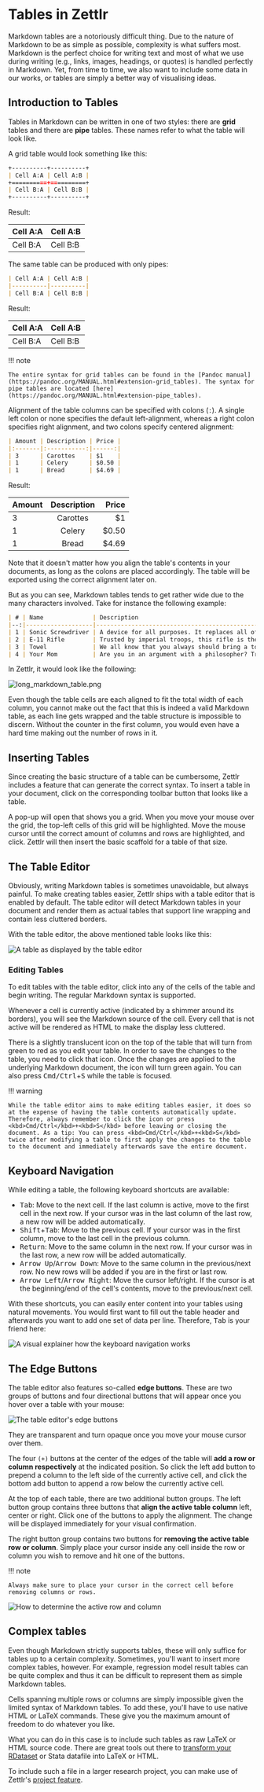 # Tables in Zettlr

Markdown tables are a notoriously difficult thing. Due to the nature of Markdown to be as simple as possible, complexity is what suffers most. Markdown is the perfect choice for writing text and most of what we use during writing (e.g., links, images, headings, or quotes) is handled perfectly in Markdown. Yet, from time to time, we also want to include some data in our works, or tables are simply a better way of visualising ideas.

## Introduction to Tables

Tables in Markdown can be written in one of two styles: there are **grid** tables and there are **pipe** tables. These names refer to what the table will look like.

A grid table would look something like this:

```markdown
+----------+----------+
| Cell A:A | Cell A:B |
+==========+==========+
| Cell B:A | Cell B:B |
+----------+----------+
```

Result:

<!-- NOTE: MkDocs doesn't support grid tables -->

| Cell A:A | Cell A:B |
|----------|----------|
| Cell B:A | Cell B:B |

The same table can be produced with only pipes:

```markdown
| Cell A:A | Cell A:B |
|----------|----------|
| Cell B:A | Cell B:B |
```

Result:

| Cell A:A | Cell A:B |
|----------|----------|
| Cell B:A | Cell B:B |

!!! note

    The entire syntax for grid tables can be found in the [Pandoc manual](https://pandoc.org/MANUAL.html#extension-grid_tables). The syntax for pipe tables are located [here](https://pandoc.org/MANUAL.html#extension-pipe_tables).

Alignment of the table columns can be specified with colons (`:`). A single left colon or none specifies the default left-alignment, whereas a right colon specifies right alignment, and two colons specify centered alignment:

```markdown
| Amount | Description | Price |
|:-------|:-----------:|------:|
| 3      | Carottes    | $1    |
| 1      | Celery      | $0.50 |
| 1      | Bread       | $4.69 |
```

Result:

| Amount | Description | Price |
|:-------|:-----------:|------:|
| 3      | Carottes    | $1    |
| 1      | Celery      | $0.50 |
| 1      | Bread       | $4.69 |

Note that it doesn't matter how you align the table's contents in your documents, as long as the colons are placed accordingly. The table will be exported using the correct alignment later on.

But as you can see, Markdown tables tends to get rather wide due to the many characters involved. Take for instance the following example:

```markdown
| # | Name              | Description                                                                                                                                                                     | Price     | Quantity |
|--:|-------------------|---------------------------------------------------------------------------------------------------------------------------------------------------------------------------------|-----------|----------|
| 1 | Sonic Screwdriver | A device for all purposes. It replaces all of your current tools to account for a multi-dimensional journey through space and time.                                             | $99.99    | 1        |
| 2 | E-11 Rifle        | Trusted by imperial troops, this rifle is the least accurate, but still most used weapon in the Galaxy.                                                                         | $329.95   | 2.000    |
| 3 | Towel             | We all know that you always should bring a towel to any intergalactic journey. This multi-purpose towel is the ideal companion in case your planet is about to be exterminated. | $12.30    | 157      |
| 4 | Your Mom          | Are you in an argument with a philosopher? Try this Freudian-tested kill-all-argument!                                                                                          | priceless | 1        |
```

In Zettlr, it would look like the following:

![long_markdown_table.png](../img/long_markdown_table.png)

Even though the table cells are each aligned to fit the total width of each column, you cannot make out the fact that this is indeed a valid Markdown table, as each line gets wrapped and the table structure is impossible to discern. Without the counter in the first column, you would even have a hard time making out the number of rows in it.

## Inserting Tables

Since creating the basic structure of a table can be cumbersome, Zettlr includes a feature that can generate the correct syntax. To insert a table in your document, click on the corresponding toolbar button that looks like a table.

A pop-up will open that shows you a grid. When you move your mouse over the grid, the top-left cells of this grid will be highlighted. Move the mouse cursor until the correct amount of columns and rows are highlighted, and click. Zettlr will then insert the basic scaffold for a table of that size.

## The Table Editor

Obviously, writing Markdown tables is sometimes unavoidable, but always painful. To make creating tables easier, Zettlr ships with a table editor that is enabled by default. The table editor will detect Markdown tables in your document and render them as actual tables that support line wrapping and contain less cluttered borders.

With the table editor, the above mentioned table looks like this:

![A table as displayed by the table editor](../img/zettlr_table.png)

### Editing Tables

To edit tables with the table editor, click into any of the cells of the table and begin writing. The regular Markdown syntax is supported.

Whenever a cell is currently active (indicated by a shimmer around its borders), you will see the Markdown source of the cell. Every cell that is not active will be rendered as HTML to make the display less cluttered.

There is a slightly translucent icon on the top of the table that will turn from green to red as you edit your table. In order to save the changes to the table, you need to click that icon. Once the changes are applied to the underlying Markdown document, the icon will turn green again. You can also press <kbd>Cmd/Ctrl</kbd>+<kbd>S</kbd> while the table is focused.

!!! warning

    While the table editor aims to make editing tables easier, it does so at the expense of having the table contents automatically update. Therefore, always remember to click the icon or press <kbd>Cmd/Ctrl</kbd>+<kbd>S</kbd> before leaving or closing the document. As a tip: You can press <kbd>Cmd/Ctrl</kbd>+<kbd>S</kbd> twice after modifying a table to first apply the changes to the table to the document and immediately afterwards save the entire document.

## Keyboard Navigation

While editing a table, the following keyboard shortcuts are available:

- <kbd>Tab</kbd>: Move to the next cell. If the last column is active, move to the first cell in the next row. If your cursor was in the last column of the last row, a new row will be added automatically.
- <kbd>Shift</kbd>+<kbd>Tab</kbd>: Move to the previous cell. If your cursor was in the first column, move to the last cell in the previous column.
- <kbd>Return</kbd>: Move to the same column in the next row. If your cursor was in the last row, a new row will be added automatically.
- <kbd>Arrow Up</kbd>/<kbd>Arrow Down</kbd>: Move to the same column in the previous/next row. No new rows will be added if you are in the first or last row.
- <kbd>Arrow Left</kbd>/<kbd>Arrow Right</kbd>: Move the cursor left/right. If the cursor is at the beginning/end of the cell's contents, move to the previous/next cell.

With these shortcuts, you can easily enter content into your tables using natural movements. You would first want to fill out the table header and afterwards you want to add one set of data per line. Therefore, <kbd>Tab</kbd> is your friend here:

![A visual explainer how the keyboard navigation works](../img/zettlr_table_movement.png)

## The Edge Buttons

The table editor also features so-called **edge buttons**. These are two groups of buttons and four directional buttons that will appear once you hover over a table with your mouse:

![The table editor's edge buttons](../img/table_with_edge_buttons.png)

They are transparent and turn opaque once you move your mouse cursor over them.

The four `(+)` buttons at the center of the edges of the table will **add a row or column respectively** at the indicated position. So click the left add button to prepend a column to the left side of the currently active cell, and click the bottom add button to append a row below the currently active cell.

At the top of each table, there are two additional button groups. The left button group contains three buttons that **align the active table column** left, center or right. Click one of the buttons to apply the alignment. The change will be displayed immediately for your visual confirmation.

The right button group contains two buttons for **removing the active table row or column**. Simply place your cursor inside any cell inside the row or column you wish to remove and hit one of the buttons.

!!! note

    Always make sure to place your cursor in the correct cell before removing columns or rows.

![How to determine the active row and column](../img/table_active_cell.png)

## Complex tables

Even though Markdown strictly supports tables, these will only suffice for tables up to a certain complexity. Sometimes, you'll want to insert more complex tables, however. For example, regression model result tables can be quite complex and thus it can be difficult to represent them as simple Markdown tables.

Cells spanning multiple rows or columns are simply impossible given the limited syntax of Markdown tables. To add these, you'll have to use native HTML or LaTeX commands. These give you the maximum amount of freedom to do whatever you like.

What you can do in this case is to include such tables as raw LaTeX or HTML source code. There are great tools out there to [transform your RDataset](https://tex.stackexchange.com/questions/364225/export-tables-from-r-to-latex) or Stata datafile into LaTeX or HTML.

To include such a file in a larger research project, you can make use of Zettlr's [project feature](../advanced/projects.md).
